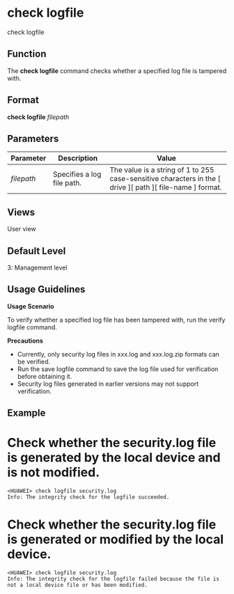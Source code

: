 check logfile
=============

check logfile

Function
--------



The **check logfile** command checks whether a specified log file is tampered with.




Format
------

**check logfile** *filepath*


Parameters
----------

| Parameter | Description | Value |
| --- | --- | --- |
| *filepath* | Specifies a log file path. | The value is a string of 1 to 255 case-sensitive characters in the [ drive ][ path ][ file-name ] format. |



Views
-----

User view


Default Level
-------------

3: Management level


Usage Guidelines
----------------

**Usage Scenario**

To verify whether a specified log file has been tampered with, run the verify logfile command.

**Precautions**

* Currently, only security log files in xxx.log and xxx.log.zip formats can be verified.
* Run the save logfile command to save the log file used for verification before obtaining it.
* Security log files generated in earlier versions may not support verification.

Example
-------

# Check whether the security.log file is generated by the local device and is not modified.
```
<HUAWEI> check logfile security.log
Info: The integrity check for the logfile succeeded.

```

# Check whether the security.log file is generated or modified by the local device.
```
<HUAWEI> check logfile security.log
Info: The integrity check for the logfile failed because the file is not a local device file or has been modified.

```